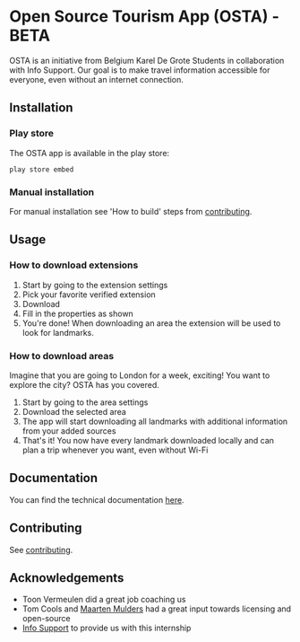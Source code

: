 # Open Source Tourism App (OSTA) - BETA
OSTA is an initiative from Belgium Karel De Grote Students in collaboration with Info Support. Our goal is to make travel information accessible for everyone, even without an internet connection.

## Installation

### Play store
The OSTA app is available in the play store:
```
play store embed
```

### Manual installation
For manual installation see 'How to build' steps from [contributing](https://github.com/BauwenDR/osta/blob/main/.github/CONTRIBUTING.md).

## Usage

### How to download extensions
1. Start by going to the extension settings
2. Pick your favorite verified extension
3. Download
4. Fill in the properties as shown
5. You're done! When downloading an area the extension will be used to look for landmarks.

### How to download areas
Imagine that you are going to London for a week, exciting! You want to explore the city? OSTA has you covered.

1. Start by going to the area settings
2. Download the selected area
3. The app will start downloading all landmarks with additional information from your added sources
4. That's it! You now have every landmark downloaded locally and can plan a trip whenever you want, even without Wi-Fi

## Documentation
You can find the technical documentation [here](https://github.com/BauwenDR/osta/blob/main/.github/OSTA-Technical-Documentation.pdf).

## Contributing
See [contributing](https://github.com/BauwenDR/osta/blob/main/.github/CONTRIBUTING.md).

## Acknowledgements
- Toon Vermeulen did a great job coaching us
- Tom Cools and [Maarten Mulders](https://github.com/mthmulders) had a great input towards licensing and open-source
- [Info Support](https://github.com/infosupport) to provide us with this internship